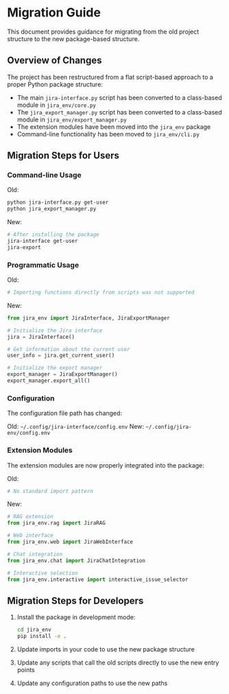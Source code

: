 # Migration Guide

This document provides guidance for migrating from the old project structure to the new package-based structure.

## Overview of Changes

The project has been restructured from a flat script-based approach to a proper Python package structure:

- The main `jira-interface.py` script has been converted to a class-based module in `jira_env/core.py`
- The `jira_export_manager.py` script has been converted to a class-based module in `jira_env/export_manager.py`
- The extension modules have been moved into the `jira_env` package
- Command-line functionality has been moved to `jira_env/cli.py`

## Migration Steps for Users

### Command-line Usage

Old:
```bash
python jira-interface.py get-user
python jira_export_manager.py
```

New:
```bash
# After installing the package
jira-interface get-user
jira-export
```

### Programmatic Usage

Old:
```python
# Importing functions directly from scripts was not supported
```

New:
```python
from jira_env import JiraInterface, JiraExportManager

# Initialize the Jira interface
jira = JiraInterface()

# Get information about the current user
user_info = jira.get_current_user()

# Initialize the export manager
export_manager = JiraExportManager()
export_manager.export_all()
```

### Configuration

The configuration file path has changed:

Old: `~/.config/jira-interface/config.env`
New: `~/.config/jira-env/config.env`

### Extension Modules

The extension modules are now properly integrated into the package:

Old:
```python
# No standard import pattern
```

New:
```python
# RAG extension
from jira_env.rag import JiraRAG

# Web interface
from jira_env.web import JiraWebInterface

# Chat integration
from jira_env.chat import JiraChatIntegration

# Interactive selection
from jira_env.interactive import interactive_issue_selector
```

## Migration Steps for Developers

1. Install the package in development mode:
   ```bash
   cd jira_env
   pip install -e .
   ```

2. Update imports in your code to use the new package structure
3. Update any scripts that call the old scripts directly to use the new entry points
4. Update any configuration paths to use the new paths 